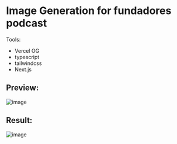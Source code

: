 # Image Generation for fundadores podcast

Tools:
- Vercel OG
- typescript
- tailwindcss
- Next.js


## Preview:

![image](https://user-images.githubusercontent.com/83680466/236562406-962e7973-cfa5-4b7a-a6a5-1e9c3be3c9c0.png)

## Result:

![image](https://user-images.githubusercontent.com/83680466/236562590-d36fd8de-7c8e-4fcd-8d60-5f0922dde8bb.png)
